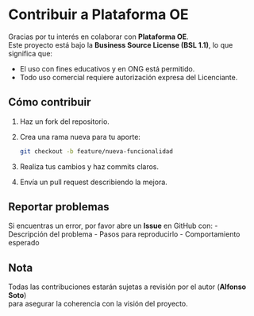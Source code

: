 # Contribuir a Plataforma OE

Gracias por tu interés en colaborar con **Plataforma OE**.\
Este proyecto está bajo la **Business Source License (BSL 1.1)**, lo que
significa que:

-   El uso con fines educativos y en ONG está permitido.
-   Todo uso comercial requiere autorización expresa del Licenciante.

## Cómo contribuir

1.  Haz un fork del repositorio.

2.  Crea una rama nueva para tu aporte:

    ``` bash
    git checkout -b feature/nueva-funcionalidad
    ```

3.  Realiza tus cambios y haz commits claros.

4.  Envía un pull request describiendo la mejora.

## Reportar problemas

Si encuentras un error, por favor abre un **Issue** en GitHub con: -
Descripción del problema - Pasos para reproducirlo - Comportamiento
esperado

## Nota

Todas las contribuciones estarán sujetas a revisión por el autor
(**Alfonso Soto**)\
para asegurar la coherencia con la visión del proyecto.

